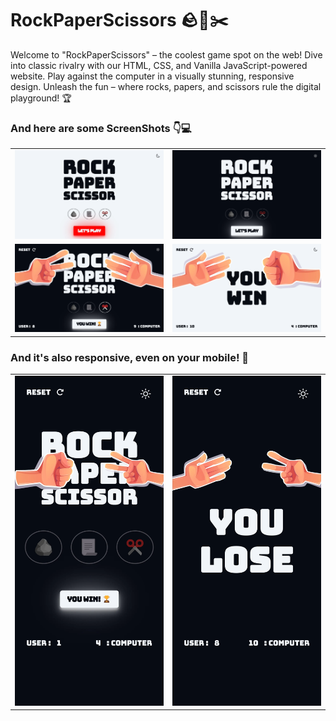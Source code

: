 # RockPaperScissors 🪨📃✂️

Welcome to "RockPaperScissors" – the coolest game spot on the web! Dive into classic rivalry with our HTML, CSS, and Vanilla JavaScript-powered website. Play against the computer in a visually stunning, responsive design. Unleash the fun – where rocks, papers, and scissors rule the digital playground! 🏆

### And here are some ScreenShots 👇💻

<table>
  <tr>
    <td align="center"><img src="./public/assests/img1_Light.webp" width="100%" height="auto"></td>
    <td align="center"><img src="./public/assests/img1_Dark.webp" width="100%" height="auto"></td>
  </tr>
  <tr>
    <td align="center"><img src="./public/assests/img2_Dark.webp" width="100%" height="auto"></td>
    <td align="center"><img src="./public/assests/img2_Light.webp" width="100%" height="auto"></td>
  </tr>
</table>

### And it's also responsive, even on your mobile! 🤳

<table>
  <tr>
    <td align="center"><img src="./public/assests/responsive_1.webp" width="100%" height="auto"></td>
    <td align="center"><img src="./public/assests/responsive_2.webp" width="100%" height="auto"></td>
  </tr>
</table>
